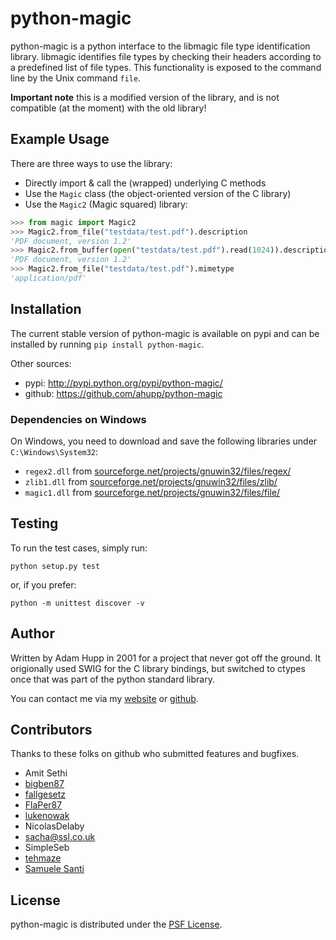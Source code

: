 # python-magic

python-magic is a python interface to the libmagic file type
identification library.  libmagic identifies file types by checking
their headers according to a predefined list of file types. This
functionality is exposed to the command line by the Unix command
`file`.

**Important note** this is a modified version of the library,
and is not compatible (at the moment) with the old library!


## Example Usage

There are three ways to use the library:

* Directly import & call the (wrapped) underlying C methods
* Use the ``Magic`` class (the object-oriented version of the C library)
* Use the ``Magic2`` (Magic squared) library:

```python
>>> from magic import Magic2
>>> Magic2.from_file("testdata/test.pdf").description
'PDF document, version 1.2'
>>> Magic2.from_buffer(open("testdata/test.pdf").read(1024)).description
'PDF document, version 1.2'
>>> Magic2.from_file("testdata/test.pdf").mimetype
'application/pdf'
```

## Installation

The current stable version of python-magic is available on pypi and
can be installed by running `pip install python-magic`.

Other sources:

- pypi: http://pypi.python.org/pypi/python-magic/
- github: https://github.com/ahupp/python-magic

### Dependencies on Windows

On Windows, you need to download and save the following libraries under
`C:\Windows\System32`:

-   `regex2.dll` from [sourceforge.net/projects/gnuwin32/files/regex/](http://sourceforge.net/projects/gnuwin32/files/regex/)
-   `zlib1.dll` from [sourceforge.net/projects/gnuwin32/files/zlib/](http://sourceforge.net/projects/gnuwin32/files/zlib/)
-   `magic1.dll` from [sourceforge.net/projects/gnuwin32/files/file/](http://sourceforge.net/projects/gnuwin32/files/file/)

## Testing

To run the test cases, simply run:

    python setup.py test

or, if you prefer:

    python -m unittest discover -v

## Author

Written by Adam Hupp in 2001 for a project that never got off the
ground.  It origionally used SWIG for the C library bindings, but
switched to ctypes once that was part of the python standard library.

You can contact me via my [website](http://hupp.org/adam) or
[github](http://github.com/ahupp).

## Contributors

Thanks to these folks on github who submitted features and bugfixes.

-   Amit Sethi
-   [bigben87](https://github.com/bigben87)
-   [fallgesetz](https://github.com/fallgesetz)
-   [FlaPer87](https://github.com/FlaPer87)
-   [lukenowak](https://github.com/lukenowak)
-   NicolasDelaby
-   sacha@ssl.co.uk
-   SimpleSeb
-   [tehmaze](https://github.com/tehmaze)
-   [Samuele Santi](https://github.com/rshk)

## License

python-magic is distributed under the [PSF License](http://www.python.org/psf/license/).

